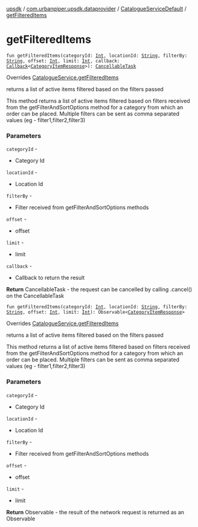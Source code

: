 [upsdk](../../index.md) / [com.urbanpiper.upsdk.dataprovider](../index.md) / [CatalogueServiceDefault](index.md) / [getFilteredItems](./get-filtered-items.md)

# getFilteredItems

`fun getFilteredItems(categoryId: `[`Int`](https://kotlinlang.org/api/latest/jvm/stdlib/kotlin/-int/index.html)`, locationId: `[`String`](https://kotlinlang.org/api/latest/jvm/stdlib/kotlin/-string/index.html)`, filterBy: `[`String`](https://kotlinlang.org/api/latest/jvm/stdlib/kotlin/-string/index.html)`, offset: `[`Int`](https://kotlinlang.org/api/latest/jvm/stdlib/kotlin/-int/index.html)`, limit: `[`Int`](https://kotlinlang.org/api/latest/jvm/stdlib/kotlin/-int/index.html)`, callback: `[`Callback`](../-callback/index.md)`<`[`CategoryItemResponse`](../../com.urbanpiper.upsdk.model.networkresponse/-category-item-response/index.md)`>): `[`CancellableTask`](../-cancellable-task/index.md)

Overrides [CatalogueService.getFilteredItems](../-catalogue-service/get-filtered-items.md)

returns a list of active items filtered based on the filters passed

This method returns a list of active items filtered based on filters received
from the getFilterAndSortOptions method for a category from which an order can be placed.
Multiple filters can be sent as comma separated values (eg - filter1,filter2,filter3)

### Parameters

`categoryId` -
* Category Id

`locationId` -
* Location Id

`filterBy` -
* Filter received from getFilterAndSortOptions methods

`offset` -
* offset

`limit` -
* limit

`callback` -
* Callback to return the result

**Return**
CancellableTask - the request can be cancelled by calling .cancel() on the CancellableTask

`fun getFilteredItems(categoryId: `[`Int`](https://kotlinlang.org/api/latest/jvm/stdlib/kotlin/-int/index.html)`, locationId: `[`String`](https://kotlinlang.org/api/latest/jvm/stdlib/kotlin/-string/index.html)`, filterBy: `[`String`](https://kotlinlang.org/api/latest/jvm/stdlib/kotlin/-string/index.html)`, offset: `[`Int`](https://kotlinlang.org/api/latest/jvm/stdlib/kotlin/-int/index.html)`, limit: `[`Int`](https://kotlinlang.org/api/latest/jvm/stdlib/kotlin/-int/index.html)`): Observable<`[`CategoryItemResponse`](../../com.urbanpiper.upsdk.model.networkresponse/-category-item-response/index.md)`>`

Overrides [CatalogueService.getFilteredItems](../-catalogue-service/get-filtered-items.md)

returns a list of active items filtered based on the filters passed

This method returns a list of active items filtered based on filters received
from the getFilterAndSortOptions method for a category from which an order can be placed.
Multiple filters can be sent as comma separated values (eg - filter1,filter2,filter3)

### Parameters

`categoryId` -
* Category Id

`locationId` -
* Location Id

`filterBy` -
* Filter received from getFilterAndSortOptions methods

`offset` -
* offset

`limit` -
* limit

**Return**
Observable - the result of the network request is returned as an Observable

